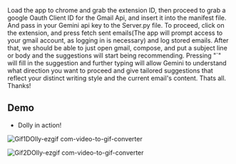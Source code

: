 Load the app to chrome and grab the extension ID, then proceed to grab a google Oauth Client ID for the Gmail Api, and insert it into the manifest file. And pass in your Gemini api key to the Server.py file. To proceed, click on the extension, and press fetch sent emails(The app will prompt access to your gmail account, as logging in is necessary) and log stored emails. After that, we should be able to just open gmail, compose, and put a subject line or body and the suggestions will start being recommending. Pressing "`" will fill in the suggestion and further typing will allow Gemini to understand what direction you want to proceed and give tailored  suggestions that reflect your distinct writing style and the current email's content. Thats all. Thanks!


## Demo

- Dolly in action! <br>

![Gif1DOlly-ezgif com-video-to-gif-converter](https://github.com/user-attachments/assets/79e28fcd-7a1a-4447-bcb7-630bdde7c670)

![Gif2DOlly-ezgif com-video-to-gif-converter](https://github.com/user-attachments/assets/671e642d-5237-4a3e-9155-a5fa21617c81)
